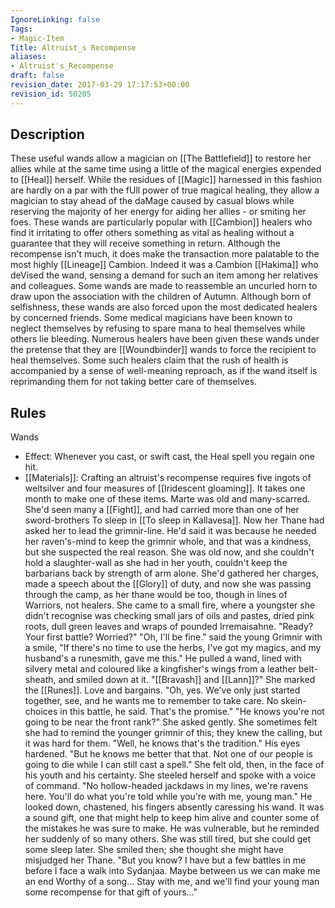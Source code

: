 ```yaml
---
IgnoreLinking: false
Tags:
- Magic-Item
Title: Altruist_s Recompense
aliases:
- Altruist's_Recompense
draft: false
revision_date: 2017-03-29 17:17:53+00:00
revision_id: 50205
---
```


## Description
These useful wands allow a magician on [[The Battlefield]] to restore her allies while at the same time using a little of the magical energies expended to [[Heal]] herself. While the residues of [[Magic]] harnessed in this fashion are hardly on a par with the fUll power of true magical healing, they allow a magician to stay ahead of the daMage caused by casual blows while reserving the majority of her energy for aiding her allies - or smiting her foes.
These wands are particularly popular with [[Cambion]] healers who find it irritating to offer others something as vital as healing without a guarantee that they will receive something in return. Although the recompense isn't much, it does make the transaction more palatable to the most highly [[Lineage]] Cambion. Indeed it was a Cambion [[Hakima]] who deVised the wand, sensing a demand for such an item among her relatives and colleagues. Some wands are made to reassemble an uncurled horn to draw upon the association with the children of Autumn. 
Although born of selfishness, these wands are also forced upon the most dedicated healers by concerned friends. Some medical magicians have been known to neglect themselves by refusing to spare mana to heal themselves while others lie bleeding. Numerous healers have been given these wands under the pretense that they are [[Woundbinder]] wands to force the recipient to heal themselves. Some such healers claim that the rush of health is accompanied by a sense of well-meaning reproach, as if the wand itself is reprimanding them for not taking better care of themselves. 
## Rules
Wands
* Effect: Whenever you cast, or swift cast, the Heal spell you regain one hit.
* [[Materials]]: Crafting an altruist's recompense requires five ingots of weltsilver and four measures of [[Iridescent gloaming]]. It takes one month to make one of these items.
Marte was old and many-scarred. She'd seen many a [[Fight]], and had carried more than one of her sword-brothers To sleep in [[To sleep in Kallavesa]]. Now her Thane had asked her to lead the grimnir-line. He'd said it was because he needed her raven's-mind to keep the grimnir whole, and that was a kindness, but she suspected the real reason. She was old now, and she couldn't hold a slaughter-wall as she had in her youth, couldn't keep the barbarians back by strength of arm alone.
She'd gathered her charges, made a speech about the [[Glory]] of duty, and now she was passing through the camp, as her thane would be too, though in lines of Warriors, not healers.
She came to a small fire, where a youngster she didn't recognise was checking small jars of oils and pastes, dried pink roots, dull green leaves and wraps of pounded Irremaisahne.
"Ready? Your first battle? Worried?"
"Oh, I'll be fine." said the young Grimnir with a smile, "If there's no time to use the herbs, I've got my magics, and my husband's a runesmith, gave me this." He pulled a wand, lined with silvery metal and coloured like a kingfisher's wings from a leather belt-sheath, and smiled down at it.
"[[Bravash]] and [[Lann]]?" She marked the [[Runes]]. Love and bargains.
"Oh, yes. We've only just started together, see, and he wants me to remember to take care. No skein-choices in this battle, he said. That's the promise."
"He knows you're not going to be near the front rank?" She asked gently. She sometimes felt she had to remind the younger grimnir of this; they knew the calling, but it was hard for them.
"Well, he knows that's the tradition." His eyes hardened. "But he knows me better that that. Not one of our people is going to die while I can still cast a spell."
She felt old, then, in the face of his youth and his certainty. She steeled herself and spoke with a voice of command.
"No hollow-headed jackdaws in my lines, we're ravens here. You'll do what you're told while you're with me, young man."
He looked down, chastened, his fingers absently caressing his wand. It was a sound gift, one that might help to keep him alive and counter some of the mistakes he was sure to make. He was vulnerable, but he reminded her suddenly of so many others. She was still tired, but she could get some sleep later. She smiled then; she thought she might have misjudged her Thane.
"But you know? I have but a few battles in me before I face a walk into Sydanjaa. Maybe between us we can make me an end Worthy of a song... Stay with me, and we'll find your young man some recompense for that gift of yours..."
